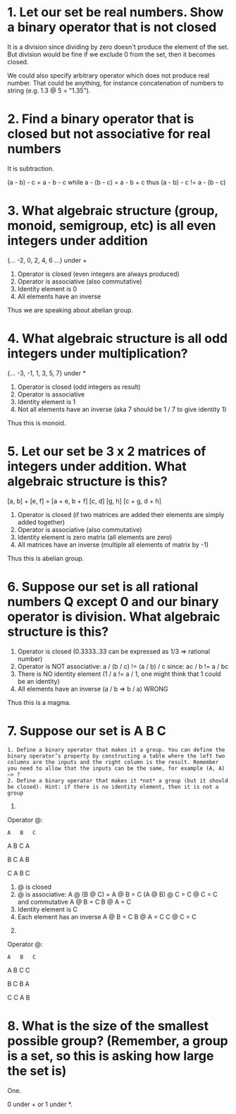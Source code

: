 # 1. Let our set be real numbers. Show a binary operator that is not closed

It is a division since dividing by zero doesn't produce the element of the set. 
But division would be fine if we exclude 0 from the set, then it becomes closed.

We could also specify arbitrary operator which does not produce real number.
That could be anything, for instance concatenation of numbers to string (e.g. 1.3 @ 5 = "1.35").

# 2. Find a binary operator that is closed but not associative for real numbers

It is subtraction.

(a - b) - c = a - b - c
while
a - (b - c) = a - b + c
thus 
(a - b) - c != a - (b - c)

# 3. What algebraic structure (group, monoid, semigroup, etc) is all even integers under addition

{... -2, 0, 2, 4, 6 ...} under +

1. Operator is closed (even integers are always produced)
2. Operator is associative (also commutative)
3. Identity element is 0
4. All elements have an inverse

Thus we are speaking about abelian group.

# 4. What algebraic structure is all odd integers under multiplication?

{... -3, -1, 1, 3, 5, 7} under *

1. Operator is closed (odd integers as result)
2. Operator is associative
3. Identity element is 1
4. Not all elements have an inverse (aka 7 should be 1 / 7 to give identity 1)

Thus this is monoid.

# 5. Let our set be 3 x 2 matrices of integers under addition. What algebraic structure is this?

[a, b] + [e, f] = [a + e, b + f]
[c, d]   [g, h]   [c + g, d + h]

1. Operator is closed (if two matrices are added their elements are simply added together)
2. Operator is associative (also commutative)
3. Identity element is zero matrix (all elements are zero)
4. All matrices have an inverse (multiple all elements of matrix by -1)

Thus this is abelian group.

# 6. Suppose our set is all rational numbers Q except 0 and our binary operator is division. What algebraic structure is this?

1. Operator is closed (0.3333..33 can be expressed as 1/3 => rational number)
2. Operator is NOT associative: a / (b / c) != (a / b) / c since: ac / b != a / bc
3. There is NO identity element (1 / a != a / 1, one might think that 1 could be an identity)
4. All elements have an inverse (a / b => b / a) WRONG

Thus this is a magma.

# 7. Suppose our set is A B C
    1. Define a binary operator that makes it a group. You can define the binary operator’s property by constructing a table where the left two columns are the inputs and the right column is the result. Remember you need to allow that the inputs can be the same, for example (A, A) —> ?
    2. Define a binary operator that makes it *not* a group (but it should be closed). Hint: if there is no identity element, then it is not a group

1) 
Operator @:

    A   B   C
A   B   C   A

B   C   A   B

C   A   B   C  

1. @ is closed
2. @ is associative:
    A @ (B @ C) = A @ B = C
    (A @ B) @ C = C @ C = C
and commutative
    A @ B = C
    B @ A = C
3. Identity element is C
4. Each element has an inverse
    A @ B = C
    B @ A = C
    C @ C = C

2) 
Operator @:

    A   B   C
A   B   C   C

B   C   B   A

C   C   A   B  


# 8. What is the size of the smallest possible group? (Remember, a group is a set, so this is asking how large the set is)

One.

0 under + or 1 under *.